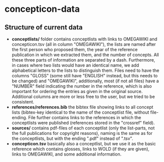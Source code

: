 # concepticon-data

## Structure of current data

- **conceptlists/** folder contains conceptlists with links to OMEGAWIKI and concepticon.tsv (all in column "OMEGAWIKI"), the lists are named after the first person who proposed them, the year of the reference publication in which we extracted them, and the number of concepts. All these three parts of information are separated by a dash. Furthermore, in cases where two lists would have an identical name, we add alphabetical letters to the lists to distinguish them. Files need to have the columns "GLOSS" (some still have "ENGLISH" instead, but this needs to be changed) and "OMEGAWIKI", additionally, most (if not all files) have a "NUMBER" field indicating the number in the reference, which is also important for ordering the entries as given in the original source. Additional columns are more or less free to the user, but we tried to be consistent.
- **references/references.bib** the bibtex file showing links to all concept lists (bibtex-key identical to the name of the conceptlist file, without file-ending. File further contains links to the references  in which the conceptlists were published (references stored in the "crossref" field). 
- **sources/** contains pdf-files of each conceptlist (only the list-parts, not the full publications for copyright reasons), naming is the same as for the conceptlists, but with the ending ".pdf" instead of ".tsv".
- **concepticon.tsv** basically also a conceptlist, but we use it as the basic reference which contains glosses, links to WOLD (if they are given), links to OMEGAWIKI, and some additional information.
